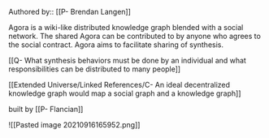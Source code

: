Authored by:: [[P- Brendan Langen]]

Agora is a wiki-like distributed knowledge graph blended with a social network. The shared Agora can be contributed to by anyone who agrees to the social contract. Agora aims to facilitate sharing of synthesis.

[[Q- What synthesis behaviors must be done by an individual and what responsibilities can be distributed to many people]]

[[Extended Universe/Linked References/C- An ideal decentralized knowledge graph would map a social graph and a knowledge graph]]

built by [[P- Flancian]]

![[Pasted image 20210916165952.png]]